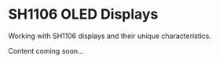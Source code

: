# SH1106 OLED Displays

Working with SH1106 displays and their unique characteristics.

Content coming soon...
